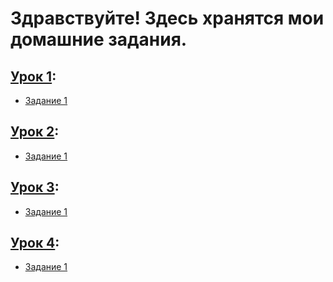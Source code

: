 # Здравствуйте! Здесь хранятся мои домашние задания.

## [Урок 1](1):
- [Задание 1]()
## [Урок 2](2):
- [Задание 1]()
## [Урок 3](3):
- [Задание 1]()
## [Урок 4](4):
- [Задание 1]()
